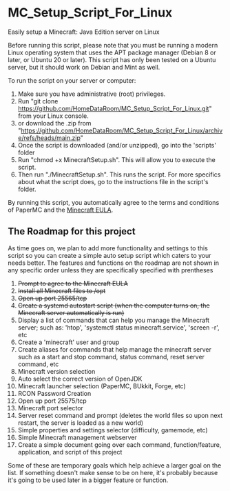 # MC_Setup_Script_For_Linux
Easily setup a Minecraft: Java Edition server on Linux

Before running this script, please note that you must be running a modern Linux operating system that uses the APT package manager (Debian 8 or later, or Ubuntu 20 or later). This script has only been tested on a Ubuntu server, but it should work on Debian and Mint as well.

To run the script on your server or computer:

1. Make sure you have administrative (root) privileges.
2. Run "git clone https://github.com/HomeDataRoom/MC_Setup_Script_For_Linux.git" from your Linux console.
3. or download the .zip from "https://github.com/HomeDataRoom/MC_Setup_Script_For_Linux/archive/refs/heads/main.zip"
4. Once the script is downloaded (and/or unzipped), go into the 'scripts' folder
5. Run "chmod +x MinecraftSetup.sh". This will allow you to execute the script.
6. Then run "./MinecraftSetup.sh". This runs the script.
For more specifics about what the script does, go to the instructions file in the script's folder.

By running this script, you automatically agree to the terms and conditions of PaperMC and the [Minecraft EULA](https://www.minecraft.net/eula).



## The Roadmap for this project 
As time goes on, we plan to add more functionality and settings to this script so you can create a simple auto setup script which caters to your needs better.
The features and functions on the roadmap are not shown in any specific order unless they are specifically specified with prentheses


1. ~~Prompt to agree to the Minecraft EULA~~ 
2. ~~Install all Minecraft files to /opt~~
3. ~~Open up port 25565/tcp~~
4. ~~Create a systemd autostart script (when the computer turns on, the Minecraft server automatically is run)~~
5. Display a list of commands that can help you manage the Minecraft server; such as: 'htop', 'systemctl status minecraft.service', 'screen -r', etc
6. Create a 'minecraft' user and group
7. Create aliases for commands that help manage the minecraft server such as a start and stop command, status command, reset server command, etc
8. Minecraft version selection 
9. Auto select the correct version of OpenJDK
10. Minecraft launcher selection (PaperMC, BUkkit, Forge, etc)
11. RCON Password Creation
12. Open up port 25575/tcp
13. Minecraft port selector
14. Server reset command and prompt (deletes the world files so upon next restart, the server is loaded as a new world)
15. Simple properties and settings selector (difficulty, gamemode, etc)
16. Simple Minecraft management webserver
17. Create a simple document going over each command, function/feature, application, and script of this project 

Some of these are temporary goals which help achieve a larger goal on the list. If something doesn't make sense to be on here, it's probably because it's going to be used later in a bigger feature or function.
